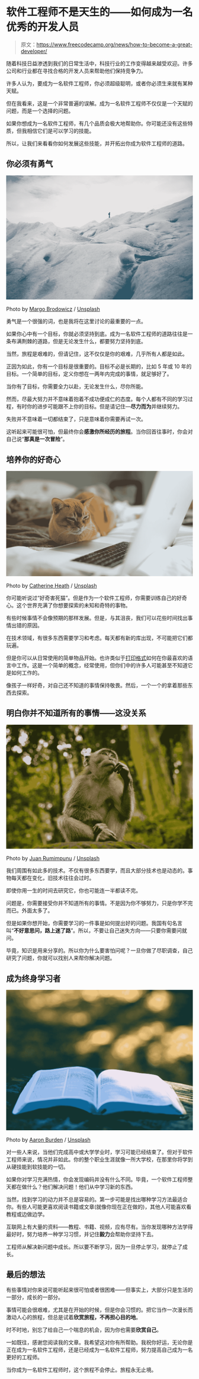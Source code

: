 # 软件工程师不是天生的——如何成为一名优秀的开发人员

> 原文：<https://www.freecodecamp.org/news/how-to-become-a-great-developer/>

随着科技日益渗透到我们的日常生活中，科技行业的工作变得越来越受欢迎。许多公司和行业都在寻找合格的开发人员来帮助他们保持竞争力。

许多人认为，要成为一名软件工程师，你必须超级聪明，或者你必须生来就有某种天赋。

但在我看来，这是一个非常普遍的误解。成为一名软件工程师不仅仅是一个天赋的问题，而是一个选择的问题。

如果你想成为一名软件工程师，有几个品质会极大地帮助你。你可能还没有这些特质，但我相信它们是可以学习的技能。

所以，让我们来看看你如何发展这些技能，并开拓出你成为软件工程师的道路。

## 你必须有勇气

![image-271](img/663ad955c79610685109df5323742c3e.png)

Photo by [Margo Brodowicz](https://unsplash.com/@margobr?utm_source=ghost&utm_medium=referral&utm_campaign=api-credit) / [Unsplash](https://unsplash.com/?utm_source=ghost&utm_medium=referral&utm_campaign=api-credit)

勇气是一个很强的词，也是我将在这里讨论的最重要的一点。

如果你心中有一个目标，你就必须坚持到底。成为一名软件工程师的道路往往是一条布满荆棘的道路，但是无论发生什么，都要努力坚持到底。

当然，旅程是艰难的，但请记住，这不仅仅是你的艰难，几乎所有人都是如此。

正因为如此，你有一个目标是很重要的。目标不必是长期的，比如 5 年或 10 年的目标。一个简单的目标，定义你想在一两年内完成的事情，就足够好了。

当你有了目标，你需要全力以赴，无论发生什么，尽你所能。

然而，尽最大努力并不意味着抱着不成功便成仁的态度。每个人都有不同的学习过程，有时你的进步可能跟不上你的目标。但是请记住—**尽力而为**并继续努力。

失败并不意味着一切都结束了，只是意味着你需要再试一次。

这听起来可能很可怕，但最终你会**感激你所经历的旅程**。当你回首往事时，你会对自己说“**那真是一次冒险**”。

## 培养你的好奇心

![image-272](img/718051cda0bb5844d9c5ed1ac14a78e0.png)

Photo by [Catherine Heath](https://unsplash.com/@catherineheath?utm_source=ghost&utm_medium=referral&utm_campaign=api-credit) / [Unsplash](https://unsplash.com/?utm_source=ghost&utm_medium=referral&utm_campaign=api-credit)

你可能听说过“好奇害死猫”。但是作为一个软件工程师，你需要训练自己的好奇心。这个世界充满了你想要探索的未知和奇特的事物。

有些时候事情不会像预期的那样发展。但是，与其沮丧，我们可以花些时间找出事情出错的原因。

在技术领域，有很多东西需要学习和考虑。每天都有新的库出现，不可能把它们都玩遍。

但是你可以从日常使用的简单物品开始。也许类似于[打印格式](https://en.wikipedia.org/wiki/Printf_format_string)如何在你最喜欢的语言中工作。这是一个简单的概念，经常使用，但你们中的许多人可能甚至不知道它是如何工作的。

像孩子一样好奇，对自己还不知道的事情保持敬畏。然后，一个一个的拿着那些东西去探索。

## 明白你并不知道所有的事情——这没关系

![image-273](img/8e6d1f74b73766f386d9b20a36a4e0e6.png)

Photo by [Juan Rumimpunu](https://unsplash.com/@earbiscuits?utm_source=ghost&utm_medium=referral&utm_campaign=api-credit) / [Unsplash](https://unsplash.com/?utm_source=ghost&utm_medium=referral&utm_campaign=api-credit)

我们周围有如此多的技术。不仅有很多东西要学，而且大部分技术也是动态的。事物每天都在变化，旧技术往往会过时。

即使你用一生的时间去研究它，你也可能连一半都读不完。

问题是，你需要接受你并不知道所有的事情。不是因为你不够努力，只是你学不完而已。外面太多了。

但是如果你想开始，你需要学习的一件事是如何提出好的问题。我国有句名言叫“**不好意思问，路上迷了路**”。所以，不要让自己迷失方向——只要你需要问就问。

毕竟，知识是用来分享的。所以你为什么要害怕问呢？一旦你做了尽职调查，自己研究了问题，你就可以找别人来帮你解决问题。

## 成为终身学习者

![image-274](img/cf0b5e6886d5027eca5e660f6972f561.png)

Photo by [Aaron Burden](https://unsplash.com/@aaronburden?utm_source=ghost&utm_medium=referral&utm_campaign=api-credit) / [Unsplash](https://unsplash.com/?utm_source=ghost&utm_medium=referral&utm_campaign=api-credit)

对一些人来说，当他们完成高中或大学学业时，学习可能已经结束了。但对于软件工程师来说，情况并非如此。你的整个职业生涯就像一所大学校，在那里你将学到从硬技能到软技能的一切。

如果你对学习充满热情，你会发现编码并没有什么不同。毕竟，一个软件工程师整天都在做什么？他们解决问题！他们从中学习新的东西。

当然，找到学习的动力并不总是容易的。第一步可能是找出哪种学习方法最适合你。有些人可能更喜欢阅读书籍或文章(就像你现在正在做的)，其他人可能喜欢看教程或边做边学。

互联网上有大量的资料——教程、书籍、视频，应有尽有。当你发现哪种方法学得最好时，努力培养一种学习习惯，并记住**毅力**会帮助你坚持下去。

工程师从解决新问题中成长。所以要不断学习，因为一旦停止学习，就停止了成长。

## 最后的想法

有些事情对你来说可能听起来很可怕或者很困难——但事实上，大部分只是生活的一部分，成长的一部分。

事情可能会很艰难，尤其是在开始的时候，但是你会习惯的。把它当作一次漫长而激动人心的旅程，但总是试着**欣赏旅程，不再担心目的地**。

时不时地，别忘了给自己一个喘息的机会，因为你也需要**欣赏自己**。

一如既往，感谢您阅读我的文章。我希望这对你有所帮助。我祝你好运，无论你是正在成为一名软件工程师，还是已经成为一名软件工程师，努力提高自己成为一名更好的工程师。

当你成为一名软件工程师时，这个旅程不会停止。旅程永无止境。